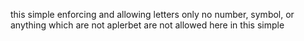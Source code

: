 this simple enforcing and allowing letters only no number, symbol, or anything which are not aplerbet
are  not allowed here in this simple 
